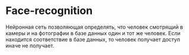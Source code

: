 # Face-recognition
Нейронная сеть позволяющая определять, что человек смотрящий в камеры и на фотографии в базе данных один и тот же человек. Если находится соответствие в базе данных, то человек получает доступ иначе не получает.
